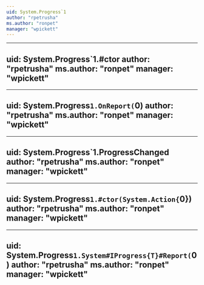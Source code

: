 ```yaml
---
uid: System.Progress`1
author: "rpetrusha"
ms.author: "ronpet"
manager: "wpickett"
---
```


---
uid: System.Progress`1.#ctor
author: "rpetrusha"
ms.author: "ronpet"
manager: "wpickett"
---

---
uid: System.Progress`1.OnReport(`0)
author: "rpetrusha"
ms.author: "ronpet"
manager: "wpickett"
---

---
uid: System.Progress`1.ProgressChanged
author: "rpetrusha"
ms.author: "ronpet"
manager: "wpickett"
---

---
uid: System.Progress`1.#ctor(System.Action{`0})
author: "rpetrusha"
ms.author: "ronpet"
manager: "wpickett"
---

---
uid: System.Progress`1.System#IProgress{T}#Report(`0)
author: "rpetrusha"
ms.author: "ronpet"
manager: "wpickett"
---
